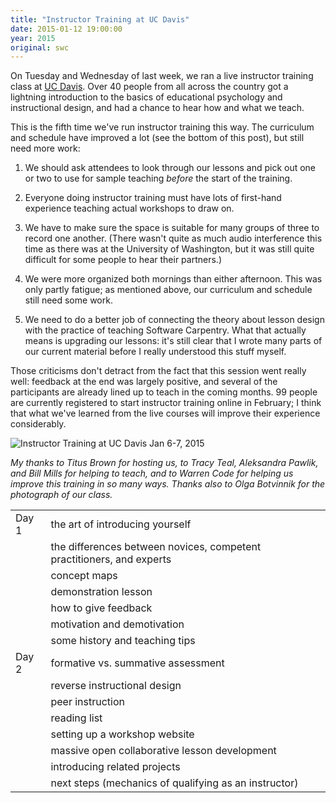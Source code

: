 ```yaml
---
title: "Instructor Training at UC Davis"
date: 2015-01-12 19:00:00
year: 2015
original: swc
---
```

<p>
  On Tuesday and Wednesday of last week,
  we ran a live instructor training class at <a href="http://ucdavis.edu/">UC Davis</a>.
  Over 40 people from all across the country got a lightning introduction to
  the basics of educational psychology and instructional design,
  and had a chance to hear how and what we teach.
</p>
<p>
  This is the fifth time we've run instructor training this way.
  The curriculum and schedule have improved a lot (see the bottom of this post),
  but still need more work:
</p>
<ol>
  <li>
    <p>
      We should ask attendees to look through our lessons
      and pick out one or two to use for sample teaching
      <em>before</em> the start of the training.
    </p>
  </li>
  <li>
    <p>
      Everyone doing instructor training
      must have lots of first-hand experience teaching actual workshops to draw on.
    </p>
  </li>
  <li>
    <p>
      We have to make sure the space is suitable for many groups of three to record one another.
      (There wasn't quite as much audio interference this time as there was at the University of Washington,
      but it was still quite difficult for some people to hear their partners.)
    </p>
  </li>
  <li>
    <p>
      We were more organized both mornings than either afternoon.
      This was only partly fatigue;
      as mentioned above,
      our curriculum and schedule still need some work.
    </p>
  </li>
  <li>
    <p>
      We need to do a better job of connecting the theory about lesson design
      with the practice of teaching Software Carpentry.
      What that actually means is upgrading our lessons:
      it's still clear that I wrote many parts of our current material
      before I really understood this stuff myself.
    </p>
  </li>
</ol>
<p>
  Those criticisms don't detract from the fact that this session went really well:
  feedback at the end was largely positive,
  and several of the participants are already lined up to teach in the coming months.
  99 people are currently registered to start instructor training online in February;
  I think that what we've learned from the live courses will improve their experience considerably.
</p>
<p>
  <img src="{{'/files/2015/01/ttt-davis.jpg' | relative_url}}" alt="Instructor Training at UC Davis Jan 6-7, 2015" class="centered" class="centered">
</p>
<p>
  <em>
    My thanks to Titus Brown for hosting us,
    to Tracy Teal, Aleksandra Pawlik, and Bill Mills for helping to teach,
    and to Warren Code for helping us improve this training in so many ways.
    Thanks also to Olga Botvinnik for the photograph of our class.
  </em>
</p>
<table class="centered">
  <tr>
    <td>Day 1</td>
    <td>the art of introducing yourself</td>
  </tr>
  <tr>
    <td></td>
    <td>the differences between novices, competent practitioners, and experts</td>
  </tr>
  <tr>
    <td></td>
    <td>concept maps</td>
  </tr>
  <tr>
    <td></td>
    <td>demonstration lesson</td>
  </tr>
  <tr>
    <td></td>
    <td>how to give feedback</td>
  </tr>
  <tr>
    <td></td>
    <td>motivation and demotivation</td>
  </tr>
  <tr>
    <td></td>
    <td>some history and teaching tips</td>
  </tr>
  <tr>
    <td>Day 2</td>
    <td>formative vs. summative assessment</td>
  </tr>
  <tr>
    <td></td>
    <td>reverse instructional design</td>
  </tr>
  <tr>
    <td></td>
    <td>peer instruction</td>
  </tr>
  <tr>
    <td></td>
    <td>reading list</td>
  </tr>
  <tr>
    <td></td>
    <td>setting up a workshop website</td>
  </tr>
  <tr>
    <td></td>
    <td>massive open collaborative lesson development</td>
  </tr>
  <tr>
    <td></td>
    <td>introducing related projects</td>
  </tr>
  <tr>
    <td></td>
    <td>next steps (mechanics of qualifying as an instructor)</td>
  </tr>
</table>
